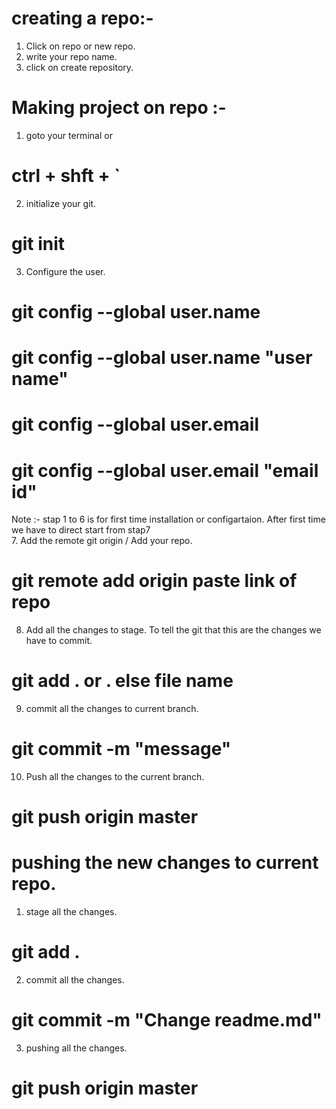 # creating a repo:-
1. Click on repo or new repo.
2. write your repo name.
3. click on create repository.

# Making project on repo :-
1. goto your terminal or
# ctrl + shft + `
2. initialize your git.
# git init
3. Configure the user.
# git config --global user.name
# git config --global user.name "user name"
# git config --global user.email
# git config --global user.email "email id"

Note :- stap 1 to 6 is for first time installation or configartaion. After first time we have to direct start from stap7  
7. Add the remote git origin / Add your repo.
# git remote add origin paste link of repo
8. Add all the changes to stage. To tell the git that this are the changes we have to commit.
# git add . or . else file name
9. commit all the changes to current branch.
# git commit -m "message"
10. Push all the changes to the current branch.
# git push origin master

# pushing the new changes to current repo.
1. stage all the changes.
# git add .

2. commit all the changes.
# git commit -m "Change readme.md"

3. pushing all the changes.
# git push origin master
